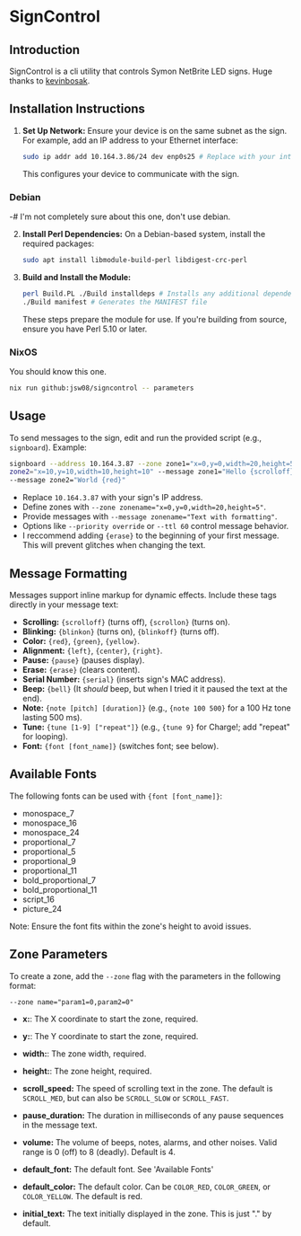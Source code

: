 # SignControl

## Introduction

SignControl is a cli utility that controls Symon NetBrite LED signs. Huge thanks
to [kevinbosak](https://github.com/kevinbosak/Net-Symon-Netbrite).

## Installation Instructions

1. **Set Up Network:** Ensure your device is on the same subnet as the sign. For
   example, add an IP address to your Ethernet interface:
   ```sh
   sudo ip addr add 10.164.3.86/24 dev enp0s25 # Replace with your interface
   ```
   This configures your device to communicate with the sign.

### Debian

-# I'm not completely sure about this one, don't use debian.

2. **Install Perl Dependencies:** On a Debian-based system, install the required
   packages:
   ```sh
   sudo apt install libmodule-build-perl libdigest-crc-perl
   ```

3. **Build and Install the Module:**
   ```sh
   perl Build.PL ./Build installdeps # Installs any additional dependencies
   ./Build manifest # Generates the MANIFEST file
   ```
   These steps prepare the module for use. If you're building from source,
   ensure you have Perl 5.10 or later.

### NixOS

You should know this one.

```sh
nix run github:jsw08/signcontrol -- parameters
```

## Usage

To send messages to the sign, edit and run the provided script (e.g.,
`signboard`). Example:

```sh
signboard --address 10.164.3.87 --zone zone1="x=0,y=0,width=20,height=5" --zone
zone2="x=10,y=10,width=10,height=10" --message zone1="Hello {scrolloff}"
--message zone2="World {red}"
```

- Replace `10.164.3.87` with your sign's IP address.
- Define zones with `--zone zonename="x=0,y=0,width=20,height=5"`.
- Provide messages with `--message zonename="Text with formatting"`.
- Options like `--priority override` or `--ttl 60` control message behavior.
- I reccommend adding `{erase}` to the beginning of your first message. This
  will prevent glitches when changing the text.

## Message Formatting

Messages support inline markup for dynamic effects. Include these tags directly
in your message text:

- **Scrolling:** `{scrolloff}` (turns off), `{scrollon}` (turns on).
- **Blinking:** `{blinkon}` (turns on), `{blinkoff}` (turns off).
- **Color:** `{red}`, `{green}`, `{yellow}`.
- **Alignment:** `{left}`, `{center}`, `{right}`.
- **Pause:** `{pause}` (pauses display).
- **Erase:** `{erase}` (clears content).
- **Serial Number:** `{serial}` (inserts sign's MAC address).
- **Beep:** `{bell}` (It _should_ beep, but when I tried it it paused the text
  at the end).
- **Note:** `{note [pitch] [duration]}` (e.g., `{note 100 500}` for a 100 Hz
  tone lasting 500 ms).
- **Tune:** `{tune [1-9] ["repeat"]}` (e.g., `{tune 9}` for Charge!; add
  "repeat" for looping).
- **Font:** `{font [font_name]}` (switches font; see below).

## Available Fonts

The following fonts can be used with `{font [font_name]}`:

- monospace_7
- monospace_16
- monospace_24
- proportional_7
- proportional_5
- proportional_9
- proportional_11
- bold_proportional_7
- bold_proportional_11
- script_16
- picture_24

Note: Ensure the font fits within the zone's height to avoid issues.

## Zone Parameters

To create a zone, add the `--zone` flag with the parameters in the following
format:

```
--zone name="param1=0,param2=0"
```

- **x:**: The X coordinate to start the zone, required.

- **y:**: The Y coordinate to start the zone, required.

- **width:**: The zone width, required.

- **height:**: The zone height, required.

- **scroll_speed:** The speed of scrolling text in the zone. The default is
  `SCROLL_MED`, but can also be `SCROLL_SLOW` or `SCROLL_FAST`.

- **pause_duration:** The duration in milliseconds of any pause sequences in the
  message text.

- **volume:** The volume of beeps, notes, alarms, and other noises. Valid range
  is 0 (off) to 8 (deadly). Default is 4.

- **default_font:** The default font. See 'Available Fonts'

- **default_color:** The default color. Can be `COLOR_RED`, `COLOR_GREEN`, or
  `COLOR_YELLOW`. The default is red.

- **initial_text:** The text initially displayed in the zone. This is just "."
  by default.
